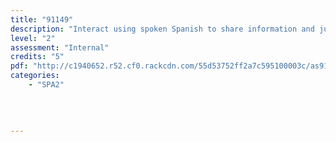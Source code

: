 ```yaml
---
title: "91149"
description: "Interact using spoken Spanish to share information and justify ideas and opinions in different situations."
level: "2"
assessment: "Internal"
credits: "5"
pdf: "http://c1940652.r52.cf0.rackcdn.com/55d53752ff2a7c595100003c/as91149.pdf"
categories:
    - "SPA2"
    
    
    
    
---
```

